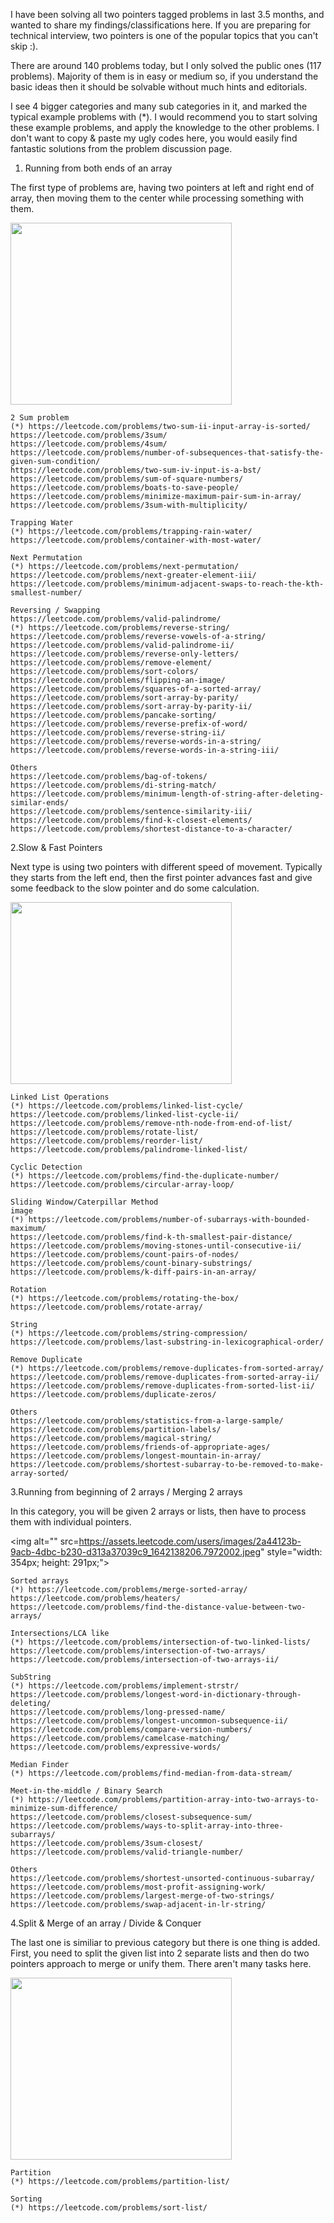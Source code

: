 I have been solving all two pointers tagged problems in last 3.5 months, and wanted to share my findings/classifications here. If you are preparing for technical interview, two pointers is one of the popular topics that you can't skip :).

There are around 140 problems today, but I only solved the public ones (117 problems).
Majority of them is in easy or medium so, if you understand the basic ideas then it should be solvable without much hints and editorials.

I see 4 bigger categories and many sub categories in it, and marked the typical example problems with (*).
I would recommend you to start solving these example problems, and apply the knowledge to the other problems. I don't want to copy & paste my ugly codes here, you would easily find fantastic solutions from the problem discussion page.


1. Running from both ends of an array

The first type of problems are, having two pointers at left and right end of array, then moving them to the center while processing something with them.

<img alt="" src="https://assets.leetcode.com/users/images/83674944-3be0-4974-b7a8-e59319b896c7_1642138224.1528904.jpeg" style="width: 354px; height: 291px;">

    2 Sum problem
    (*) https://leetcode.com/problems/two-sum-ii-input-array-is-sorted/
    https://leetcode.com/problems/3sum/
    https://leetcode.com/problems/4sum/
    https://leetcode.com/problems/number-of-subsequences-that-satisfy-the-given-sum-condition/
    https://leetcode.com/problems/two-sum-iv-input-is-a-bst/
    https://leetcode.com/problems/sum-of-square-numbers/
    https://leetcode.com/problems/boats-to-save-people/
    https://leetcode.com/problems/minimize-maximum-pair-sum-in-array/
    https://leetcode.com/problems/3sum-with-multiplicity/

    Trapping Water
    (*) https://leetcode.com/problems/trapping-rain-water/
    https://leetcode.com/problems/container-with-most-water/

    Next Permutation
    (*) https://leetcode.com/problems/next-permutation/
    https://leetcode.com/problems/next-greater-element-iii/
    https://leetcode.com/problems/minimum-adjacent-swaps-to-reach-the-kth-smallest-number/

    Reversing / Swapping
    https://leetcode.com/problems/valid-palindrome/
    (*) https://leetcode.com/problems/reverse-string/
    https://leetcode.com/problems/reverse-vowels-of-a-string/
    https://leetcode.com/problems/valid-palindrome-ii/
    https://leetcode.com/problems/reverse-only-letters/
    https://leetcode.com/problems/remove-element/
    https://leetcode.com/problems/sort-colors/
    https://leetcode.com/problems/flipping-an-image/
    https://leetcode.com/problems/squares-of-a-sorted-array/
    https://leetcode.com/problems/sort-array-by-parity/
    https://leetcode.com/problems/sort-array-by-parity-ii/
    https://leetcode.com/problems/pancake-sorting/
    https://leetcode.com/problems/reverse-prefix-of-word/
    https://leetcode.com/problems/reverse-string-ii/
    https://leetcode.com/problems/reverse-words-in-a-string/
    https://leetcode.com/problems/reverse-words-in-a-string-iii/

    Others
    https://leetcode.com/problems/bag-of-tokens/
    https://leetcode.com/problems/di-string-match/
    https://leetcode.com/problems/minimum-length-of-string-after-deleting-similar-ends/
    https://leetcode.com/problems/sentence-similarity-iii/
    https://leetcode.com/problems/find-k-closest-elements/
    https://leetcode.com/problems/shortest-distance-to-a-character/


2.Slow & Fast Pointers

Next type is using two pointers with different speed of movement. Typically they starts from the left end, then the first pointer advances fast and give some feedback to the slow pointer and do some calculation.

<img alt="" src="https://assets.leetcode.com/users/images/f6ecb6b1-679e-48f9-91b5-de4602436865_1642138215.8872066.jpeg" style="width: 354px; height: 291px;">

    Linked List Operations
    (*) https://leetcode.com/problems/linked-list-cycle/
    https://leetcode.com/problems/linked-list-cycle-ii/
    https://leetcode.com/problems/remove-nth-node-from-end-of-list/
    https://leetcode.com/problems/rotate-list/
    https://leetcode.com/problems/reorder-list/
    https://leetcode.com/problems/palindrome-linked-list/

    Cyclic Detection
    (*) https://leetcode.com/problems/find-the-duplicate-number/
    https://leetcode.com/problems/circular-array-loop/

    Sliding Window/Caterpillar Method
    image
    (*) https://leetcode.com/problems/number-of-subarrays-with-bounded-maximum/
    https://leetcode.com/problems/find-k-th-smallest-pair-distance/
    https://leetcode.com/problems/moving-stones-until-consecutive-ii/
    https://leetcode.com/problems/count-pairs-of-nodes/
    https://leetcode.com/problems/count-binary-substrings/
    https://leetcode.com/problems/k-diff-pairs-in-an-array/

    Rotation
    (*) https://leetcode.com/problems/rotating-the-box/
    https://leetcode.com/problems/rotate-array/

    String
    (*) https://leetcode.com/problems/string-compression/
    https://leetcode.com/problems/last-substring-in-lexicographical-order/

    Remove Duplicate
    (*) https://leetcode.com/problems/remove-duplicates-from-sorted-array/
    https://leetcode.com/problems/remove-duplicates-from-sorted-array-ii/
    https://leetcode.com/problems/remove-duplicates-from-sorted-list-ii/
    https://leetcode.com/problems/duplicate-zeros/

    Others
    https://leetcode.com/problems/statistics-from-a-large-sample/
    https://leetcode.com/problems/partition-labels/
    https://leetcode.com/problems/magical-string/
    https://leetcode.com/problems/friends-of-appropriate-ages/
    https://leetcode.com/problems/longest-mountain-in-array/
    https://leetcode.com/problems/shortest-subarray-to-be-removed-to-make-array-sorted/


3.Running from beginning of 2 arrays / Merging 2 arrays

In this category, you will be given 2 arrays or lists, then have to process them with individual pointers.

<img alt="" src=https://assets.leetcode.com/users/images/2a44123b-9acb-4dbc-b230-d313a37039c9_1642138206.7972002.jpeg" style="width: 354px; height: 291px;">

    Sorted arrays
    (*) https://leetcode.com/problems/merge-sorted-array/
    https://leetcode.com/problems/heaters/
    https://leetcode.com/problems/find-the-distance-value-between-two-arrays/

    Intersections/LCA like
    (*) https://leetcode.com/problems/intersection-of-two-linked-lists/
    https://leetcode.com/problems/intersection-of-two-arrays/
    https://leetcode.com/problems/intersection-of-two-arrays-ii/

    SubString
    (*) https://leetcode.com/problems/implement-strstr/
    https://leetcode.com/problems/longest-word-in-dictionary-through-deleting/
    https://leetcode.com/problems/long-pressed-name/
    https://leetcode.com/problems/longest-uncommon-subsequence-ii/
    https://leetcode.com/problems/compare-version-numbers/
    https://leetcode.com/problems/camelcase-matching/
    https://leetcode.com/problems/expressive-words/

    Median Finder
    (*) https://leetcode.com/problems/find-median-from-data-stream/

    Meet-in-the-middle / Binary Search
    (*) https://leetcode.com/problems/partition-array-into-two-arrays-to-minimize-sum-difference/
    https://leetcode.com/problems/closest-subsequence-sum/
    https://leetcode.com/problems/ways-to-split-array-into-three-subarrays/
    https://leetcode.com/problems/3sum-closest/
    https://leetcode.com/problems/valid-triangle-number/

    Others
    https://leetcode.com/problems/shortest-unsorted-continuous-subarray/
    https://leetcode.com/problems/most-profit-assigning-work/
    https://leetcode.com/problems/largest-merge-of-two-strings/
    https://leetcode.com/problems/swap-adjacent-in-lr-string/


4.Split & Merge of an array / Divide & Conquer

The last one is similiar to previous category but there is one thing is added. First, you need to split the given list into 2 separate lists and then do two pointers approach to merge or unify them. There aren't many tasks here.

<img alt="" src="https://assets.leetcode.com/users/images/1d3c2ed7-95ca-440d-9693-f3e31360b826_1642138190.9125686.jpeg" style="width: 354px; height: 291px;">

    Partition
    (*) https://leetcode.com/problems/partition-list/

    Sorting
    (*) https://leetcode.com/problems/sort-list/
